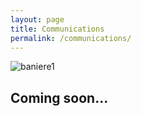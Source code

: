 ```yaml
---
layout: page
title: Communications
permalink: /communications/
---
```


![baniere1]({{site.baseurl}}/img/baniere_5.jpg)

## Coming soon...
